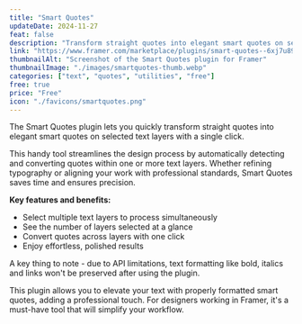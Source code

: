 ```yaml
---
title: "Smart Quotes"
updateDate: 2024-11-27
feat: false
description: "Transform straight quotes into elegant smart quotes on selected text layers with a single click."
link: "https://www.framer.com/marketplace/plugins/smart-quotes--6xj7u892z09rn296bjgpjknfz/?via=julesvcode"
thumbnailAlt: "Screenshot of the Smart Quotes plugin for Framer"
thumbnailImage: "./images/smartquotes-thumb.webp"
categories: ["text", "quotes", "utilities", "free"]
free: true
price: "Free"
icon: "./favicons/smartquotes.png"
---
```


The Smart Quotes plugin lets you quickly transform straight quotes into elegant smart quotes on selected text layers with a single click.  

This handy tool streamlines the design process by automatically detecting and converting quotes within one or more text layers. Whether refining typography or aligning your work with professional standards, Smart Quotes saves time and ensures precision.

<b>Key features and benefits:</b>
- Select multiple text layers to process simultaneously  
- See the number of layers selected at a glance
- Convert quotes across layers with one click
- Enjoy effortless, polished results

A key thing to note - due to API limitations, text formatting like bold, italics and links won't be preserved after using the plugin.

This plugin allows you to elevate your text with properly formatted smart quotes, adding a professional touch. For designers working in Framer, it's a must-have tool that will simplify your workflow.